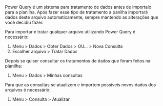 Power Query é um sistema para tratamento de dados antes de importalo para a planilha. Após fazer esse tipo de tratamento a panilha importará dados deste arquivo automaticamente, sempre mantendo as alterações que você decidiu fazer.

Para importar e tratar qualquer arquivo utilizando Power Query é necessário:
1. Menu > Dados > Obter Dados > OU... > Nova Consulta 
2. Escolher arquivo > Tratar Dados

Depois se quiser consultar os tratamentos de dados que foram feitos na planilha:
1. Menu > Dados > Minhas consultas

Para que as consultas se atualizem e importem possíveis novos dados dos arquivos é necessário:
1. Menu > Consulta > Atualizar 